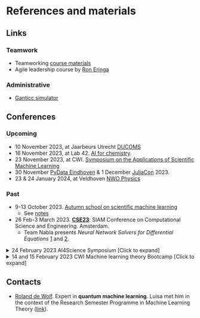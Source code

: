 # References and materials

## Links

### Teamwork

- Teamworking [course materials](https://github.com/NLeSC/teamwork-for-research-software-development/blob/e3fe72cf55ef5008a5046f90ff5c9ca22d43e2a1/README.md#L3)
- Agile leadership course by [Ron Eringa](https://xebia.com/academy/en/training/professional-agile-leadership-essentials)

### Administrative

- [Ganticc simulator](https://nlesc.sharepoint.com/:x:/s/teamnabla2/Ed9Dm9F12BxDgndL71I4u_gBO6zfj0hqckyHa4fiou9i_A?e=erZznn)

## Conferences

### Upcoming

- 10 November 2023, at Jaarbeurs Utrecht [DUCOMS](https://www.computationalsciencenl.nl/ducoms/)
- 16 November 2023, at Lab 42. [AI for chemistry](https://www.eventbrite.nl/e/tickets-chemai-entering-the-fifth-paradigm-for-chemistry-675267040897).
- 23 November 2023, at CWI. [Symposium on the Applications of Scientific Machine Learning](https://www.cwi.nl/en/events/cwi-research-semester-programs/sciml-symposium/)
- 30 November [PyData Eindhoven](https://pydata.org/eindhoven2023) & 1 December [JuliaCon](https://juliacon.org/local/eindhoven2023/) 2023.
- 23 & 24 January 2024, at Veldhoven [NWO Physics](https://www.nwophysics.nl/)

### Past

- 9-13 October 2023. [Autumn school on scientific machine learning](https://www.cwi.nl/nl/events/cwi-research-semester-programs/autumn-school-scientific-machine-learning-semester-programme/)
  - See [notes](https://github.com/DEEPDIP-project/logs/blob/main/attachments/2023-10-autumn-school/notes.md)
- 26 Feb-3 March 2023. [**CSE23**](https://www.siam.org/conferences/cm/conference/cse23): SIAM Conference on Computational Science and Engineering. Amsterdam.
   - Team Nabla presents _Neural Network Solvers for Differential Equations_ [1](https://meetings.siam.org/sess/dsp_programsess.cfm?SESSIONCODE=75203) and [2](https://meetings.siam.org/sess/dsp_programsess.cfm?SESSIONCODE=75204).

<details>
  <summary> 24 February 2023 AI4Science Symposium [Click to expand]</summary>
   
   #### Summary [AI4Science Symposium](https://ai4science-amsterdam.github.io/workshop2/)
   ###### Past, Present, and Future of the AI4Science Lab - Patrick Forré
   Presentation of various projects (mainly PhD thesis).
   
   - [Simulation-efficient marginal posterior estimation](https://arxiv.org/pdf/2011.13951.pdf) [swyft](https://github.com/undark-lab/swyft).
      - Inverse problem approcahed probabilistically. Want to infer parameters $\theta$ given the solution $x$ of a simulator. 
      - N.N. classificator that predicts the posterior $p(x|\theta)$.
      - Team atlas project in 2020.
   
   - Blind source separation in real time: 
     - Example multiple microphones, multiple people talking. Goal: separate who said what. Application: genetics. 
   
   - Bayesian optimization of Liquid Chromatography (LC)
     - Problem: blurry pictures. 
     - What they do currently: Run LC with multiple parameters combinations (grid search), then an expert will look at the results and say which combination is the best: most probably the least blurry.
     - Propose: use bayesian optimization instead of grid search. Achieve the best combination of parameters faster.
     - Follow-up: The space of parameters is a hyperplane, they want to use geometric deep learning to solve the optimization problem in such space.
   
   - Bird Radar
     - Voronoi tesellation: Modelling population dynamics (Population balance model). Sink and growth terms inside the cells, writing the PDE they get a term for the rates of exchange between cells. [FluxRGNN](https://github.com/FionaLippert/FluxRGNN): Amortized recurrent graph neural networks + dimensionality reduction (VAE).
     - From radar: N.N. predicting vecor fields of how an object moves. 
   
   ###### Harnessing ML to Sample, Analyze & Engineer Modes in Molecular & Colloidal Systems - Alberto Pérez de Alba Ortíz (CSM)
      1. Analyze event of transition between two stable states (free energy).
         N.N. decoder from latent space: possible genes pool to atoms. (?)
      2. Bias to trigger an event from A to B: two low free energy states.
      3. Coarse graining: lot of people working on this.
      4. Designing free-energy lanscapes
         Inverse problem: Want to get to a given state (structure).
         Evolution algoritm: maximize fitness. CNN on photos of diffraction patterns to select which parameter to look at for the fitness function. 
   
   ###### Numerical Tools to Dicepher Exoplanet Atmospheres (Gaussian processes) - Jean-Michel Désert
   - Gaussian processes: from telescope measurements, remove systematic noises to estimate astrophysical noises $\to$ model astrophysical processes.
   - WEBB telescope: spectral measurements allow detection of specific molecules (Biosignatures ?).

   ###### Inferring the Properties of Black Holes and Neutron Stars with Machine Learning - Daniela Huppenkothen (SRON)
   - Statistical inference of astrophysical processes: Datadriven discovery of underlying physics.
     - Random forest classifiers . Autoencoder+ UMAP. Reconstruct the input time series (light curves)
   - Fast Radio Bursts: astrophysical objects, but is not clear what they are.
     - Representation learning Autoencoder: latent representations classification, reveals relevant structures in time series. What does each group means (?)
     - Challenge: time series of variable lenght.
   - Effect of supermassive black holes on their environment. 
     - Neural network emulator: take parameters and give spectrum.
     - Active learning strategies: during learning process, where should we generate some additional data?
   - Simulation-based inference: Defectors X-ray are too bright.
     - Neural-network based inference: N.N estimates the posterior. 
   
   ###### From molecular structure to chemical risk assessment. An AI toolbox towards safe(r) chemicals - Saer Samanipour (HIMS) & Antonia Praetorius (IBED)
   - GNNs to categorize toxicity. The 3D structure of molecules is quite important.
   
</details>
<details>
  <summary> 14 and 15 February 2023 CWI Machine learning theory Bootcamp [Click to expand]</summary>
   
   #### Summary CWI Machine learning theory [Bootcamp](https://homepages.cwi.nl/~wmkoolen/MLT_Sem23/bootcamp.html#Ronald) 14 and 15 February 2023
   No recordings available
   ##### Day 1
   ###### Johannes Schmidt-Hieber
   - Biological neurons: Receive signals (spike time) instead of tensors.
   - Hebbian learning: Adapt a neuron's weight depending on how long ago the other neuron fired the message.

   ###### Frans Oliehoek
   - Reinforcement learning basics, Q-learning.
   - SDM: Sequential Decision Making.
   - MPD: Markov Decision Process.
   - Monte carlo research trees.
   - Intuition of how AlphaGo works.

   ###### Gabriele Cesa: Group equivariant deep learning
   - **Groups**: Framework to apply different transformations to the input (e.g. rotations, translations, reflections).
   - Steerable CNNs. 
   - Group equivariance is not suitable for scale transformations.

   ###### Bob Williamson (Lecture): Foundations of machine learning systems

   ###### Emilie Kaufmann (Lecture): A Tale of Two Non-parametric Bandit Problems

   ##### Day 2
   ###### Tim van Erven: Formal Results in Explainable Machine Learning
   - Explainable AI are mostly *local* (for a given data point) *post-hoc* (after the model has been trained).
   - Most of explainable AI methods: linearization of the function at point $x$ such that the coefficients give the importance of each of the parameteres. 
   - Two examples of methodologies: Gradient-based explanaiton, LIME. 

   ###### Ivo Stoepker: Anomaly detection

   ###### Jaron Sanders: Detecting clusters in time series
   - Stochastic Block Models (SBMs)

   ###### Ronald de Wolf: Tutorial on Quantum Machine Learning
   - Quantum/classical, optimizer/data combinations.
   - Learner is Quantum (Optimizer) specially interesting. 
   - **Quantum linear Algebra**: unsupervised learning. Output is quantum, sometimes dequantizable, usually assumes quantum input. Applies PCA: find eigenvectors in quantum notation.

   ###### Mathias Staudigl: Learning in Games
   
</details>

## Contacts

- [Roland de Wolf](https://homepages.cwi.nl/~rdewolf/). Expert in **quantum machine learning**. Luisa met him in the context of the Research Semester Programme in Machine Learning Theory ([link](https://homepages.cwi.nl/~wmkoolen/MLT_Sem23/bootcamp.html)).
